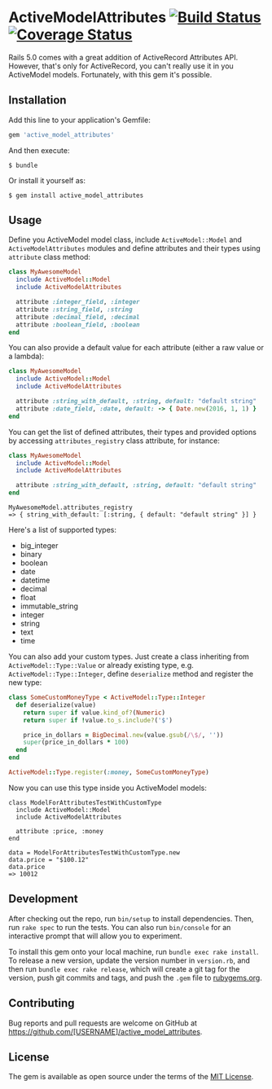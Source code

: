 # ActiveModelAttributes [![Build Status](https://travis-ci.org/Azdaroth/active_model_attributes.svg?branch=master)](https://travis-ci.org/Azdaroth/active_model_attributes) [![Coverage Status](https://coveralls.io/repos/github/Azdaroth/active_model_attributes/badge.svg)](https://coveralls.io/github/Azdaroth/active_model_attributes)

Rails 5.0 comes with a great addition of ActiveRecord Attributes API. However, that's only for ActiveRecord, you can't really use it in you ActiveModel models. Fortunately, with this gem it's possible.

## Installation

Add this line to your application's Gemfile:

```ruby
gem 'active_model_attributes'
```

And then execute:

    $ bundle

Or install it yourself as:

    $ gem install active_model_attributes

## Usage

Define you ActiveModel model class, include `ActiveModel::Model` and `ActiveModelAttributes` modules and define attributes and their types using `attribute` class method:

``` rb
class MyAwesomeModel
  include ActiveModel::Model
  include ActiveModelAttributes

  attribute :integer_field, :integer
  attribute :string_field, :string
  attribute :decimal_field, :decimal
  attribute :boolean_field, :boolean
end
```

You can also provide a default value for each attribute (either a raw value or a lambda):

``` rb
class MyAwesomeModel
  include ActiveModel::Model
  include ActiveModelAttributes

  attribute :string_with_default, :string, default: "default string"
  attribute :date_field, :date, default: -> { Date.new(2016, 1, 1) }
end
```

You can get the list of defined attributes, their types and provided options by accessing `attributes_registry` class attribute, for instance:

``` rb
class MyAwesomeModel
  include ActiveModel::Model
  include ActiveModelAttributes

  attribute :string_with_default, :string, default: "default string"
end
```

```
MyAwesomeModel.attributes_registry
=> { string_with_default: [:string, { default: "default string" }] }
```

Here's a list of supported types:

* big_integer
* binary
* boolean
* date
* datetime
* decimal
* float
* immutable_string
* integer
* string
* text
* time

You can also add your custom types. Just create a class inheriting from `ActiveModel::Type::Value` or already existing type, e.g. `ActiveModel::Type::Integer`, define `deserialize` method and register the new type:

``` rb
class SomeCustomMoneyType < ActiveModel::Type::Integer
  def deserialize(value)
    return super if value.kind_of?(Numeric)
    return super if !value.to_s.include?('$')

    price_in_dollars = BigDecimal.new(value.gsub(/\$/, ''))
    super(price_in_dollars * 100)
  end
end

ActiveModel::Type.register(:money, SomeCustomMoneyType)
```

Now you can use this type inside you ActiveModel models:

```
class ModelForAttributesTestWithCustomType
  include ActiveModel::Model
  include ActiveModelAttributes

  attribute :price, :money
end

data = ModelForAttributesTestWithCustomType.new
data.price = "$100.12"
data.price
=> 10012
```

## Development

After checking out the repo, run `bin/setup` to install dependencies. Then, run `rake spec` to run the tests. You can also run `bin/console` for an interactive prompt that will allow you to experiment.

To install this gem onto your local machine, run `bundle exec rake install`. To release a new version, update the version number in `version.rb`, and then run `bundle exec rake release`, which will create a git tag for the version, push git commits and tags, and push the `.gem` file to [rubygems.org](https://rubygems.org).

## Contributing

Bug reports and pull requests are welcome on GitHub at https://github.com/[USERNAME]/active_model_attributes.


## License

The gem is available as open source under the terms of the [MIT License](http://opensource.org/licenses/MIT).

